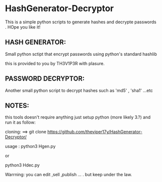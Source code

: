 # HashGenerator-Decryptor
This is a simple python scripts to generate hashes and decrypte passwords . HOpe you like it!

HASH GENERATOR:
--------------

Small python sctipt that encrypt passwords using python's standard hashlib

this is provided to you by TH3V1P3R with plasure.

PASSWORD DECRYPTOR:
------------------

Another small python script to decrypt hashes such as 'md5' , 'sha1' ...etc

NOTES:
-----

this tools doesn't require anything just setup python (more likely 3.?) and run it as follow:

cloning:
==> git clone https://github.com/theviper17y/HashGenerator-Decryptor/

usage :
python3 Hgen.py

or 

python3 Hdec.py

Warrning: you can edit ,sell ,publish ... . but keep under the law.
